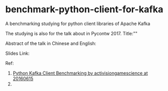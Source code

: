 # benchmark-python-client-for-kafka

A benchmarking studying for python client libraries of Apache Kafka

The studying is also for the talk about in Pycontw 2017\. Title:""

Abstract of the talk in Chinese and English:

Slides Link:

Ref:

1. [Python Kafka Client Benchmarking by activisiongamescience at 20160615](http://activisiongamescience.github.io/2016/06/15/Kafka-Client-Benchmarking/)
2.
